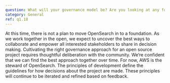 ```yaml
---
question: What will your governance model be? Are you looking at any foundations?
category: General
ref: q1.18
---
```


At this time, there is not a plan to move OpenSearch in to a foundation. As we work together in the open, we expect to uncover the best ways to collaborate and empower all interested stakeholders to share in decision making. Cultivating the right governance approach for an open source project requires thoughtful deliberation with the community. We’re confident that we can find the best approach together over time. For now, AWS is the steward of OpenSearch. The principles of development define the guidelines for how decisions about the project are made. These principles will continue to be iterated and refined based on feedback. 